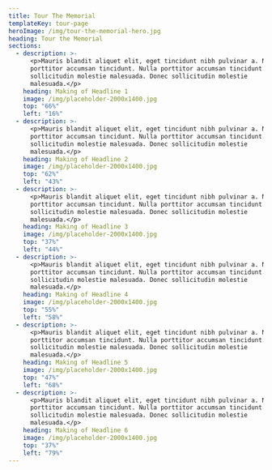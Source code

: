 ```yaml
---
title: Tour The Memorial
templateKey: tour-page
heroImage: /img/tour-the-memorial-hero.jpg
heading: Tour the Memorial
sections:
  - description: >-
      <p>Mauris blandit aliquet elit, eget tincidunt nibh pulvinar a. Nulla
      porttitor accumsan tincidunt. Nulla porttitor accumsan tincidunt. Donec
      sollicitudin molestie malesuada. Donec sollicitudin molestie
      malesuada.</p>
    heading: Making of Headline 1
    image: /img/placeholder-2000x1400.jpg
    top: "66%"
    left: "16%"
  - description: >-
      <p>Mauris blandit aliquet elit, eget tincidunt nibh pulvinar a. Nulla
      porttitor accumsan tincidunt. Nulla porttitor accumsan tincidunt. Donec
      sollicitudin molestie malesuada. Donec sollicitudin molestie
      malesuada.</p>
    heading: Making of Headline 2
    image: /img/placeholder-2000x1400.jpg
    top: "62%"
    left: "43%"
  - description: >-
      <p>Mauris blandit aliquet elit, eget tincidunt nibh pulvinar a. Nulla
      porttitor accumsan tincidunt. Nulla porttitor accumsan tincidunt. Donec
      sollicitudin molestie malesuada. Donec sollicitudin molestie
      malesuada.</p>
    heading: Making of Headline 3
    image: /img/placeholder-2000x1400.jpg
    top: "37%"
    left: "44%"
  - description: >-
      <p>Mauris blandit aliquet elit, eget tincidunt nibh pulvinar a. Nulla
      porttitor accumsan tincidunt. Nulla porttitor accumsan tincidunt. Donec
      sollicitudin molestie malesuada. Donec sollicitudin molestie
      malesuada.</p>
    heading: Making of Headline 4
    image: /img/placeholder-2000x1400.jpg
    top: "55%"
    left: "58%"
  - description: >-
      <p>Mauris blandit aliquet elit, eget tincidunt nibh pulvinar a. Nulla
      porttitor accumsan tincidunt. Nulla porttitor accumsan tincidunt. Donec
      sollicitudin molestie malesuada. Donec sollicitudin molestie
      malesuada.</p>
    heading: Making of Headline 5
    image: /img/placeholder-2000x1400.jpg
    top: "47%"
    left: "68%"
  - description: >-
      <p>Mauris blandit aliquet elit, eget tincidunt nibh pulvinar a. Nulla
      porttitor accumsan tincidunt. Nulla porttitor accumsan tincidunt. Donec
      sollicitudin molestie malesuada. Donec sollicitudin molestie
      malesuada.</p>
    heading: Making of Headline 6
    image: /img/placeholder-2000x1400.jpg
    top: "37%"
    left: "79%"
---
```

